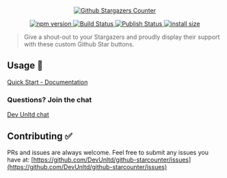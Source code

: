  <p align="center">
  <a href="https://hodgef.com/github-starcounter">
	  <img alt="Github Stargazers Counter" src="https://i.imgur.com/0JDVXGB.png">
  </a>
	</p>
	 <p align="center">
  <a href="https://www.npmjs.com/package/github-starcounter">
    <img src="https://badgen.net/npm/v/github-starcounter?color=blue" alt="npm version">
  </a>

  <a href="https://github.com/DevUnltd/github-starcounter/actions">
     <img alt="Build Status" src="https://github.com/DevUnltd/github-starcounter/workflows/Build/badge.svg?color=green" />
  </a>
  
  <a href="https://github.com/DevUnltd/github-starcounter/actions">
     <img alt="Publish Status" src="https://github.com/DevUnltd/github-starcounter/workflows/Publish/badge.svg?color=green" />
  </a>

  <a href="https://bundlephobia.com/result?p=github-starcounter">
    <img src="https://badgen.net/bundlephobia/minzip/github-starcounter/?color=green" alt="install size">
  </a>
</p>

<blockquote>Give a shout-out to your Stargazers and proudly display their support with these custom Github Star buttons.</blockquote>

## Usage 🚀 
[Quick Start - Documentation](https://hodgef.com/github-starcounter/)

### Questions? Join the chat
[Dev Unltd chat](https://discordapp.com/invite/SJexsCG)

## Contributing ✅ 

PRs and issues are always welcome. Feel free to submit any issues you have at:
[https://github.com/DevUnltd/github-starcounter/issues](https://github.com/DevUnltd/github-starcounter/issues)
